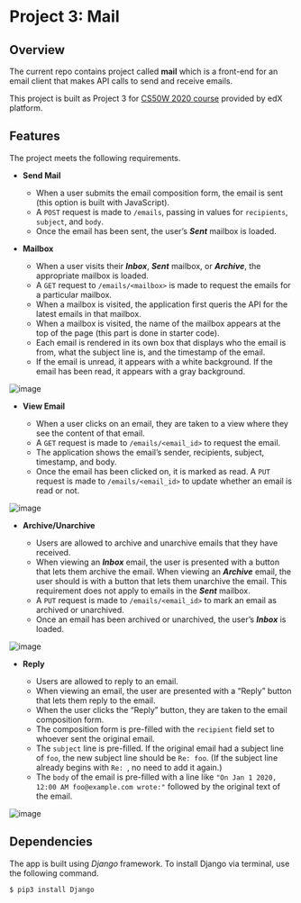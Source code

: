 # Project 3: Mail
## Overview
The current repo contains project called **mail** which is a front-end for an email client that makes API calls to send and receive emails.

This project is built as Project 3 for [CS50W 2020 course](https://courses.edx.org/courses/course-v1:HarvardX+CS50W+Web/course/) provided by edX platform.
## Features
The project meets the following requirements.
* **Send Mail**
  
  * When a user submits the email composition form, the email is sent (this option is built with JavaScript).
  * A ```POST``` request is made to ```/emails```, passing in values for ```recipients```, ```subject```, and ```body```.
  * Once the email has been sent, the user’s ***Sent*** mailbox is loaded.
  
* **Mailbox**

  * When a user visits their ***Inbox***, ***Sent*** mailbox, or ***Archive***, the appropriate mailbox is loaded.
  * A ```GET``` request to ```/emails/<mailbox>``` is made to request the emails for a particular mailbox.
  * When a mailbox is visited, the application first queris the API for the latest emails in that mailbox.
  * When a mailbox is visited, the name of the mailbox appears at the top of the page (this part is done in starter code).
  * Each email is rendered in its own box  that displays who the email is from, what the subject line is, and the timestamp of the email.
  * If the email is unread, it appears with a white background. If the email has been read, it appears with a gray background.
  
![image](https://user-images.githubusercontent.com/53233637/92069814-3714af80-ed5f-11ea-8c54-730cb5709b0d.png)
  
* **View Email**

  * When a user clicks on an email, they are taken to a view where they see the content of that email.
  * A ```GET``` request is made to ```/emails/<email_id>``` to request the email.
  * The application shows the email’s sender, recipients, subject, timestamp, and body.
  * Once the email has been clicked on, it is marked as read. A ```PUT``` request is made to ```/emails/<email_id>``` to update whether an email is read or not.
  
![image](https://user-images.githubusercontent.com/53233637/92069896-7cd17800-ed5f-11ea-8c11-33c77e8452d1.png)

* **Archive/Unarchive**

  * Users are allowed to archive and unarchive emails that they have received.
  * When viewing an ***Inbox*** email, the user is presented with a button that lets them archive the email. When viewing an ***Archive*** email, the user should is with a button that lets them unarchive the email. This requirement does not apply to emails in the ***Sent*** mailbox.
  * A ```PUT``` request is made to ```/emails/<email_id>``` to mark an email as archived or unarchived.
  * Once an email has been archived or unarchived, the user’s ***Inbox*** is loaded.
  
![image](https://user-images.githubusercontent.com/53233637/92070059-e6518680-ed5f-11ea-83b6-d4e529ef478b.png)
  
* **Reply**

  * Users are allowed to reply to an email.
  * When viewing an email, the user are presented with a “Reply” button that lets them reply to the email.
  * When the user clicks the “Reply” button, they are taken to the email composition form.
  * The composition form is pre-filled with the ```recipient``` field set to whoever sent the original email.
  * The ```subject``` line is pre-filled. If the original email had a subject line of ```foo```, the new subject line should be ```Re: foo```. (If the subject line already begins with ```Re: ```, no need to add it again.)
  * The ```body``` of the email is pre-filled with a line like ```"On Jan 1 2020, 12:00 AM foo@example.com wrote:"``` followed by the original text of the email.

![image](https://user-images.githubusercontent.com/53233637/92070253-60820b00-ed60-11ea-9e2a-7764aec78b8d.png)
## Dependencies
The app is built using *Django* framework. To install Django via terminal, use the following command.
```sh
$ pip3 install Django
```

